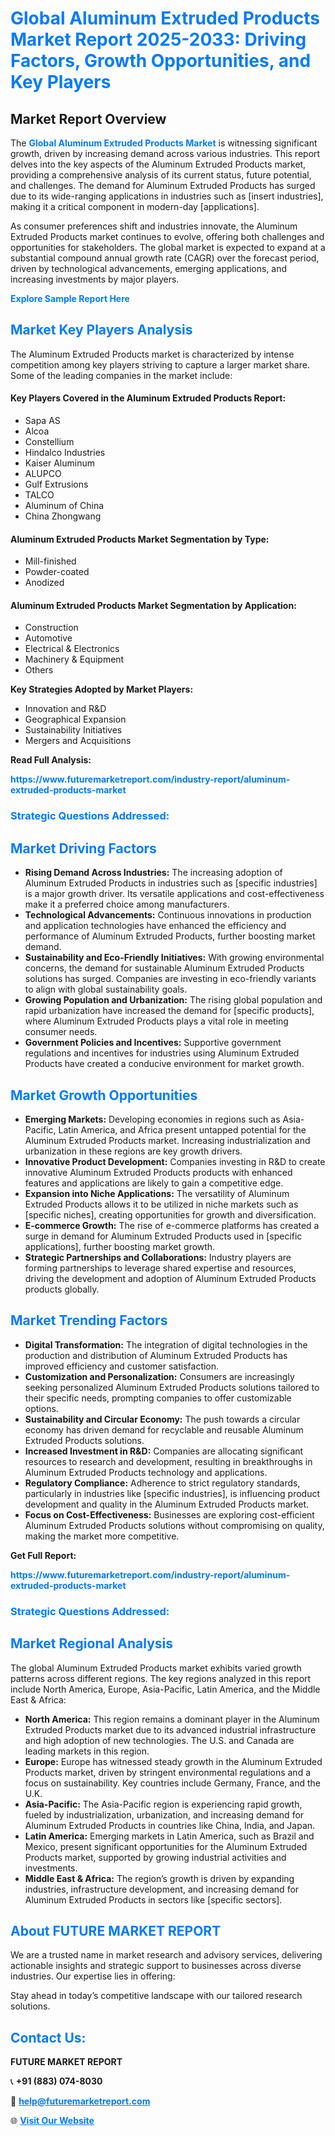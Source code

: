 <h1 style="color: #007BFF;">Global Aluminum Extruded Products Market Report 2025-2033: Driving Factors, Growth Opportunities, and Key Players</h1>

<section id="overview">
<h2>Market Report Overview</h2>
<p>The <a href="https://www.futuremarketreport.com/industry-report/aluminum-extruded-products-market" style="color: #007BFF; text-decoration: none;"><strong>Global Aluminum Extruded Products Market</strong></a> is witnessing significant growth, driven by increasing demand across various industries. This report delves into the key aspects of the Aluminum Extruded Products market, providing a comprehensive analysis of its current status, future potential, and challenges. The demand for Aluminum Extruded Products has surged due to its wide-ranging applications in industries such as [insert industries], making it a critical component in modern-day [applications].</p>
<p>As consumer preferences shift and industries innovate, the Aluminum Extruded Products market continues to evolve, offering both challenges and opportunities for stakeholders. The global market is expected to expand at a substantial compound annual growth rate (CAGR) over the forecast period, driven by technological advancements, emerging applications, and increasing investments by major players.</p>
</section>

<section id="overview">
<p><a href="https://www.futuremarketreport.com/request-sample/reportId=26329" style="color: #007BFF; text-decoration: none;"><strong>Explore Sample Report Here</strong></a></p>
</section>

<section id="key-players">
<h2 style="color: #007BFF;">Market Key Players Analysis</h2>
<p>The Aluminum Extruded Products market is characterized by intense competition among key players striving to capture a larger market share. Some of the leading companies in the market include:</p>
<h4>Key Players Covered in the Aluminum Extruded Products Report:</h4>
<ul><li>Sapa AS</li><li>Alcoa</li><li>Constellium</li><li>Hindalco Industries</li><li>Kaiser Aluminum</li><li>ALUPCO</li><li>Gulf Extrusions</li><li>TALCO</li><li>Aluminum of China</li><li>China Zhongwang</li></ul>
<h4>Aluminum Extruded Products Market Segmentation by Type:</h4>
<ul><li>Mill-finished</li><li>Powder-coated</li><li>Anodized</li></ul>

<h4>Aluminum Extruded Products Market Segmentation by Application:</h4>
<ul><li>Construction</li><li>Automotive</li><li>Electrical &amp; Electronics</li><li>Machinery &amp; Equipment</li><li>Others</li></ul>
<p><strong>Key Strategies Adopted by Market Players:</strong></p>
<ul>
<li>Innovation and R&D</li>
<li>Geographical Expansion</li>
<li>Sustainability Initiatives</li>
<li>Mergers and Acquisitions</li>
</ul>
</section>

<section>
<p><strong>Read Full Analysis: </strong></p><a href="https://www.futuremarketreport.com/industry-report/aluminum-extruded-products-market" style="color: #007BFF; text-decoration: none;"><strong>https://www.futuremarketreport.com/industry-report/aluminum-extruded-products-market</strong></a>
<h3 style="color: #007BFF;">Strategic Questions Addressed:</h3>
</section>

<section id="driving-factors">
<h2 style="color: #007BFF;">Market Driving Factors</h2>
<ul>
<li><strong>Rising Demand Across Industries:</strong> The increasing adoption of Aluminum Extruded Products in industries such as [specific industries] is a major growth driver. Its versatile applications and cost-effectiveness make it a preferred choice among manufacturers.</li>
<li><strong>Technological Advancements:</strong> Continuous innovations in production and application technologies have enhanced the efficiency and performance of Aluminum Extruded Products, further boosting market demand.</li>
<li><strong>Sustainability and Eco-Friendly Initiatives:</strong> With growing environmental concerns, the demand for sustainable Aluminum Extruded Products solutions has surged. Companies are investing in eco-friendly variants to align with global sustainability goals.</li>
<li><strong>Growing Population and Urbanization:</strong> The rising global population and rapid urbanization have increased the demand for [specific products], where Aluminum Extruded Products plays a vital role in meeting consumer needs.</li>
<li><strong>Government Policies and Incentives:</strong> Supportive government regulations and incentives for industries using Aluminum Extruded Products have created a conducive environment for market growth.</li>
</ul>
</section>

<section id="growth-opportunities">
<h2 style="color: #007BFF;">Market Growth Opportunities</h2>
<ul>
<li><strong>Emerging Markets:</strong> Developing economies in regions such as Asia-Pacific, Latin America, and Africa present untapped potential for the Aluminum Extruded Products market. Increasing industrialization and urbanization in these regions are key growth drivers.</li>
<li><strong>Innovative Product Development:</strong> Companies investing in R&D to create innovative Aluminum Extruded Products products with enhanced features and applications are likely to gain a competitive edge.</li>
<li><strong>Expansion into Niche Applications:</strong> The versatility of Aluminum Extruded Products allows it to be utilized in niche markets such as [specific niches], creating opportunities for growth and diversification.</li>
<li><strong>E-commerce Growth:</strong> The rise of e-commerce platforms has created a surge in demand for Aluminum Extruded Products used in [specific applications], further boosting market growth.</li>
<li><strong>Strategic Partnerships and Collaborations:</strong> Industry players are forming partnerships to leverage shared expertise and resources, driving the development and adoption of Aluminum Extruded Products products globally.</li>
</ul>
</section>

<section id="trending-factors">
<h2 style="color: #007BFF;">Market Trending Factors</h2>
<ul>
<li><strong>Digital Transformation:</strong> The integration of digital technologies in the production and distribution of Aluminum Extruded Products has improved efficiency and customer satisfaction.</li>
<li><strong>Customization and Personalization:</strong> Consumers are increasingly seeking personalized Aluminum Extruded Products solutions tailored to their specific needs, prompting companies to offer customizable options.</li>
<li><strong>Sustainability and Circular Economy:</strong> The push towards a circular economy has driven demand for recyclable and reusable Aluminum Extruded Products solutions.</li>
<li><strong>Increased Investment in R&D:</strong> Companies are allocating significant resources to research and development, resulting in breakthroughs in Aluminum Extruded Products technology and applications.</li>
<li><strong>Regulatory Compliance:</strong> Adherence to strict regulatory standards, particularly in industries like [specific industries], is influencing product development and quality in the Aluminum Extruded Products market.</li>
<li><strong>Focus on Cost-Effectiveness:</strong> Businesses are exploring cost-efficient Aluminum Extruded Products solutions without compromising on quality, making the market more competitive.</li>
</ul>
</section>

<section>
<p><strong>Get Full Report: </strong></p><a href="https://www.futuremarketreport.com/industry-report/aluminum-extruded-products-market" style="color: #007BFF; text-decoration: none;"><strong>https://www.futuremarketreport.com/industry-report/aluminum-extruded-products-market</strong></a>
<h3 style="color: #007BFF;">Strategic Questions Addressed:</h3>
</section>


<section id="regional-analysis">
<h2 style="color: #007BFF;">Market Regional Analysis</h2>
<p>The global Aluminum Extruded Products market exhibits varied growth patterns across different regions. The key regions analyzed in this report include North America, Europe, Asia-Pacific, Latin America, and the Middle East & Africa:</p>
<ul>
<li><strong>North America:</strong> This region remains a dominant player in the Aluminum Extruded Products market due to its advanced industrial infrastructure and high adoption of new technologies. The U.S. and Canada are leading markets in this region.</li>
<li><strong>Europe:</strong> Europe has witnessed steady growth in the Aluminum Extruded Products market, driven by stringent environmental regulations and a focus on sustainability. Key countries include Germany, France, and the U.K.</li>
<li><strong>Asia-Pacific:</strong> The Asia-Pacific region is experiencing rapid growth, fueled by industrialization, urbanization, and increasing demand for Aluminum Extruded Products in countries like China, India, and Japan.</li>
<li><strong>Latin America:</strong> Emerging markets in Latin America, such as Brazil and Mexico, present significant opportunities for the Aluminum Extruded Products market, supported by growing industrial activities and investments.</li>
<li><strong>Middle East & Africa:</strong> The region’s growth is driven by expanding industries, infrastructure development, and increasing demand for Aluminum Extruded Products in sectors like [specific sectors].</li>
</ul>
</section>

<footer>
<h2 style="color: #007BFF;">About FUTURE MARKET REPORT</h2>
<p>We are a trusted name in market research and advisory services, delivering actionable insights and strategic support to businesses across diverse industries. Our expertise lies in offering:</p>

<p>Stay ahead in today’s competitive landscape with our tailored research solutions.</p>

<h2 style="color: #007BFF;">Contact Us:</h2>
<p><strong>FUTURE MARKET REPORT</strong></p>
<p>📞 <strong>+91 (883) 074-8030</strong></p>
<p>📧 <strong><a href="mailto:help@futuremarketreport.com" style="color: #007BFF;">help@futuremarketreport.com</a></strong></p>
<p>🌐 <strong><a href="https://www.futuremarketreport.com/" style="color: #007BFF;">Visit Our Website</a></strong></p>
</footer>